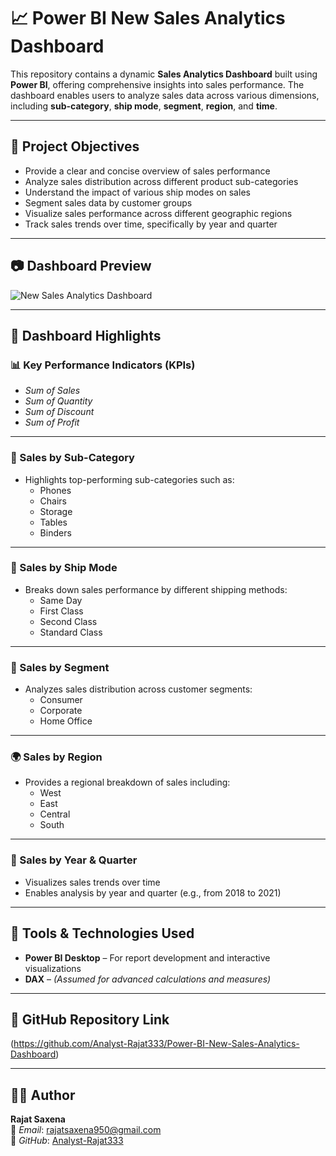 # 📈 Power BI New Sales Analytics Dashboard

This repository contains a dynamic **Sales Analytics Dashboard** built using **Power BI**, offering comprehensive insights into sales performance. The dashboard enables users to analyze sales data across various dimensions, including **sub-category**, **ship mode**, **segment**, **region**, and **time**.

---

## 🎯 Project Objectives

- Provide a clear and concise overview of sales performance  
- Analyze sales distribution across different product sub-categories  
- Understand the impact of various ship modes on sales  
- Segment sales data by customer groups  
- Visualize sales performance across different geographic regions  
- Track sales trends over time, specifically by year and quarter  

---

## 📷 Dashboard Preview

![New Sales Analytics Dashboard](https://github.com/user-attachments/assets/63820544-1848-4818-9a89-6f4ad60bbc59)


---

## 🧩 Dashboard Highlights

### 📊 Key Performance Indicators (KPIs)

- *Sum of Sales*  
- *Sum of Quantity*  
- *Sum of Discount*  
- *Sum of Profit*  

---

### 🛒 Sales by Sub-Category

- Highlights top-performing sub-categories such as:
  - Phones  
  - Chairs  
  - Storage  
  - Tables  
  - Binders  

---

### 🚚 Sales by Ship Mode

- Breaks down sales performance by different shipping methods:
  - Same Day  
  - First Class  
  - Second Class  
  - Standard Class  

---

### 👥 Sales by Segment

- Analyzes sales distribution across customer segments:
  - Consumer  
  - Corporate  
  - Home Office  

---

### 🌍 Sales by Region

- Provides a regional breakdown of sales including:
  - West  
  - East  
  - Central  
  - South  

---

### 📅 Sales by Year & Quarter

- Visualizes sales trends over time  
- Enables analysis by year and quarter (e.g., from 2018 to 2021)  

---

## 🧰 Tools & Technologies Used

- **Power BI Desktop** – For report development and interactive visualizations  
- **DAX** – *(Assumed for advanced calculations and measures)*  

---

## 🔗 GitHub Repository Link

(https://github.com/Analyst-Rajat333/Power-BI-New-Sales-Analytics-Dashboard)  


---

## 👨‍💻 Author

**Rajat Saxena**  
📧 *Email*: [rajatsaxena950@gmail.com](mailto:rajatsaxena950@gmail.com)  
🔗 *GitHub*: [Analyst-Rajat333](https://github.com/Analyst-Rajat333)

